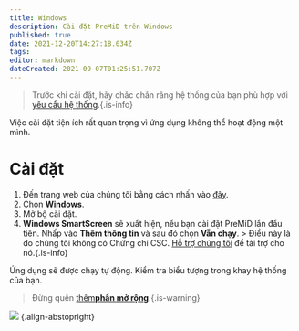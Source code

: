 ```yaml
---
title: Windows
description: Cài đặt PreMiD trên Windows
published: true
date: 2021-12-20T14:27:18.034Z
tags:
editor: markdown
dateCreated: 2021-09-07T01:25:51.707Z
---
```


> Trước khi cài đặt, hãy chắc chắn rằng hệ thống của bạn phù hợp với [yêu cầu hệ thống](/install/requirements).{.is-info}

Việc cài đặt tiện ích rất quan trọng vì ứng dụng không thể hoạt động một mình.

# Cài đặt
1. Đến trang web của chúng tôi bằng cách nhấn vào [đây](https://premid.app/downloads).
2. Chọn **Windows**.
3. Mở bộ cài đặt.
4. **Windows SmartScreen** sẽ xuất hiện, nếu bạn cài đặt PreMiD lần đầu tiên. Nhấp vào **Thêm thông tin** và sau đó chọn **Vẫn chạy**. > Điều này là do chúng tôi không có Chứng chỉ CSC. [Hỗ trợ chúng tôi](https://www.patreon.com/Timeraa) để tài trợ cho nó.{.is-info}

Ứng dụng sẽ được chạy tự động. Kiểm tra biểu tượng trong khay hệ thống của bạn.

> Đừng quên [thêm**phần mở rộng**](/install).{.is-warning}

![](https://a.icons8.com/djxbtnYm/GBjHDS/svg.svg) {.align-abstopright}
